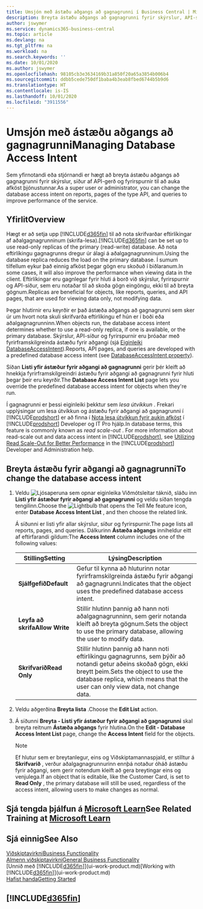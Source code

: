 ```yaml
---
title: Umsjón með ástæðu aðgangs að gagnagrunni í Business Central | Microsoft Docs
description: Breyta ástæðu aðgangs að gagnagrunni fyrir skýrslur, API-síður og fyrirspurnir.
author: jswymer
ms.service: dynamics365-business-central
ms.topic: article
ms.devlang: na
ms.tgt_pltfrm: na
ms.workload: na
ms.search.keywords: ''
ms.date: 10/01/2020
ms.author: jswymer
ms.openlocfilehash: 98105cb3e3634169b31a850f20a65a3854b006b4
ms.sourcegitcommit: ddbb5cede750df1baba4b3eab8fbed6744b5b9d6
ms.translationtype: HT
ms.contentlocale: is-IS
ms.lasthandoff: 10/01/2020
ms.locfileid: "3911556"
---
```

# <a name="managing-database-access-intent"></a><span data-ttu-id="be278-103">Umsjón með ástæðu aðgangs að gagnagrunni</span><span class="sxs-lookup"><span data-stu-id="be278-103">Managing Database Access Intent</span></span> 

<span data-ttu-id="be278-104">Sem yfirnotandi eða stjórnandi er hægt að breyta ástæðu aðgangs að gagnagrunni fyrir skýrslur, síður af API-gerð og fyrirspurnir til að auka afköst þjónustunnar.</span><span class="sxs-lookup"><span data-stu-id="be278-104">As a super user or administrator, you can change the database access intent on reports, pages of the type API, and queries to improve performance of the service.</span></span>

## <a name="overview"></a><span data-ttu-id="be278-105">Yfirlit</span><span class="sxs-lookup"><span data-stu-id="be278-105">Overview</span></span>

<span data-ttu-id="be278-106">Hægt er að setja upp [!INCLUDE[d365fin](includes/d365fin_md.md)] til að nota skrifvarðar eftirlíkingar af aðalgagnagrunninum (skrifa-lesa).</span><span class="sxs-lookup"><span data-stu-id="be278-106">[!INCLUDE[d365fin](includes/d365fin_md.md)] can be set up to use read-only replicas of the primary (read-write) database.</span></span> <span data-ttu-id="be278-107">Að nota eftirlíkingu gagnagrunns dregur úr álagi á aðalgagnagrunninum.</span><span class="sxs-lookup"><span data-stu-id="be278-107">Using the database replica reduces the load on the primary database.</span></span> <span data-ttu-id="be278-108">Í sumum tilfellum eykur það einnig afköst þegar gögn eru skoðuð í biðlaranum.</span><span class="sxs-lookup"><span data-stu-id="be278-108">In some cases, it will also improve the performance when viewing data in the client.</span></span> <span data-ttu-id="be278-109">Eftirlíkingar eru gagnlegar fyrir hluti á borð við skýrslur, fyrirspurnir og API-síður, sem eru notaðar til að skoða gögn eingöngu, ekki til að breyta gögnum.</span><span class="sxs-lookup"><span data-stu-id="be278-109">Replicas are beneficial for objects, like reports, queries, and API pages, that are used for viewing data only, not modifying data.</span></span>

<span data-ttu-id="be278-110">Þegar hlutirnir eru keyrðir er það ástæða aðgangs að gagnagrunni sem sker úr um hvort nota skuli skrifvarða eftirlíkingu ef hún er í boði eða aðalgagnagrunninn.</span><span class="sxs-lookup"><span data-stu-id="be278-110">When objects run, the database access intent determines whether to use a read-only replica, if one is available, or the primary database.</span></span> <span data-ttu-id="be278-111">Skýrslur, API-síður og fyrirspurnir eru þróaðar með fyrirframskilgreinda ástæðu fyrir aðgangi (sjá [Eiginleiki DatabaseAccessIntent](/dynamics365/business-central/dev-itpro/developer/properties/devenv-dataaccessintent-property)).</span><span class="sxs-lookup"><span data-stu-id="be278-111">Reports, API pages, and queries are developed with a predefined database access intent (see [DatabaseAccessIntent property](/dynamics365/business-central/dev-itpro/developer/properties/devenv-dataaccessintent-property)).</span></span>

<span data-ttu-id="be278-112">Síðan **Listi yfir ástæður fyrir aðgangi að gagnagrunni** gerir þér kleift að hnekkja fyrirframskilgreindri ástæðu fyrir aðgangi að gagnagrunni fyrir hluti þegar þeir eru keyrðir.</span><span class="sxs-lookup"><span data-stu-id="be278-112">The **Database Access Intent List** page lets you override the predefined database access intent for objects when they're run.</span></span>

<span data-ttu-id="be278-113">Í gagnagrunni er þessi eiginleiki þekktur sem *lesa útvíkkun* . Frekari upplýsingar um lesa útvíkkun og ástæðu fyrir aðgangi að gagnagrunni í [!INCLUDE[prodshort](includes/prodshort.md)] er að finna í [Nota lesa útvíkkun fyrir aukin afköst](/dynamics365/business-central/dev-itpro/administration/database-read-scale-out-overview) í [!INCLUDE[prodshort](includes/prodshort.md)] Developer og IT Pro hjálp.</span><span class="sxs-lookup"><span data-stu-id="be278-113">In database terms, this feature is commonly known as *read scale-out* . For more information about read-scale out and data access intent in [!INCLUDE[prodshort](includes/prodshort.md)], see [Utilizing Read Scale-Out for Better Performance](/dynamics365/business-central/dev-itpro/administration/database-read-scale-out-overview) in the [!INCLUDE[prodshort](includes/prodshort.md)] Developer and Administration help.</span></span>

## <a name="to-change-the-database-access-intent"></a><span data-ttu-id="be278-114">Breyta ástæðu fyrir aðgangi að gagnagrunni</span><span class="sxs-lookup"><span data-stu-id="be278-114">To change the database access intent</span></span>

1. <span data-ttu-id="be278-115">Veldu ![Ljósaperuna sem opnar eiginleika Viðmótsleitar](media/ui-search/search_small.png "Segðu mér hvað þú vilt gera") táknið, sláðu inn **Listi yfir ástæður fyrir aðgangi að gagnagrunni** og veldu síðan tengda tengilinn.</span><span class="sxs-lookup"><span data-stu-id="be278-115">Choose the ![Lightbulb that opens the Tell Me feature](media/ui-search/search_small.png "Tell me what you want to do") icon, enter **Database Access Intent List** , and then choose the related link.</span></span>

    <span data-ttu-id="be278-116">Á síðunni er listi yfir allar skýrslur, síður og fyrirspurnir.</span><span class="sxs-lookup"><span data-stu-id="be278-116">The page lists all reports, pages, and queries.</span></span> <span data-ttu-id="be278-117">Dálkurinn **Ástæða aðgangs** inniheldur eitt af eftirfarandi gildum:</span><span class="sxs-lookup"><span data-stu-id="be278-117">The **Access Intent** column includes one of the following values:</span></span>

    |<span data-ttu-id="be278-118">**Stilling**</span><span class="sxs-lookup"><span data-stu-id="be278-118">**Setting**</span></span>|<span data-ttu-id="be278-119">**Lýsing**</span><span class="sxs-lookup"><span data-stu-id="be278-119">**Description**</span></span>|  
    |------------|-------------|  
    |<span data-ttu-id="be278-120">**Sjálfgefið**</span><span class="sxs-lookup"><span data-stu-id="be278-120">**Default**</span></span>|<span data-ttu-id="be278-121">Gefur til kynna að hluturinn notar fyrirframskilgreinda ástæðu fyrir aðgangi að gagnagrunni.</span><span class="sxs-lookup"><span data-stu-id="be278-121">Indicates that the object uses the predefined database access intent.</span></span>|
    |<span data-ttu-id="be278-122">**Leyfa að skrifa**</span><span class="sxs-lookup"><span data-stu-id="be278-122">**Allow Write**</span></span>|<span data-ttu-id="be278-123">Stillir hlutinn þannig að hann noti aðalgagnagrunninn, sem gerir notanda kleift að breyta gögnum.</span><span class="sxs-lookup"><span data-stu-id="be278-123">Sets the object to use the primary database, allowing the user to modify data.</span></span>|
    |<span data-ttu-id="be278-124">**Skrifvarið**</span><span class="sxs-lookup"><span data-stu-id="be278-124">**Read Only**</span></span>|<span data-ttu-id="be278-125">Stillir hlutinn þannig að hann noti eftirlíkingu gagnagrunns, sem þýðir að notandi getur aðeins skoðað gögn, ekki breytt þeim.</span><span class="sxs-lookup"><span data-stu-id="be278-125">Sets the object to use the database replica, which means that the user can only view data, not change data.</span></span>|

2. <span data-ttu-id="be278-126">Veldu aðgerðina **Breyta lista** .</span><span class="sxs-lookup"><span data-stu-id="be278-126">Choose the **Edit List** action.</span></span>

3. <span data-ttu-id="be278-127">Á síðunni **Breyta - Listi yfir ástæður fyrir aðgangi að gagnagrunni** skal breyta reitnum **Ástæða aðgangs** fyrir hlutina.</span><span class="sxs-lookup"><span data-stu-id="be278-127">On the **Edit - Database Access Intent List** page, change the **Access Intent** field for the objects.</span></span>

    > [!NOTE]
    > <span data-ttu-id="be278-128">Ef hlutur sem er breytanlegur, eins og Viðskiptamannaspjald, er stilltur á **Skrifvarið** , verður aðalgagnagrunnurinn ennþá notaður óháð ástæðu fyrir aðgangi, sem gerir notendum kleift að gera breytingar eins og venjulega.</span><span class="sxs-lookup"><span data-stu-id="be278-128">If an object that is editable, like the Customer Card, is set to **Read Only** , the primary database will still be used, regardless of the access intent, allowing users to make changes as normal.</span></span>

## <a name="see-related-training-at-microsoft-learn"></a><span data-ttu-id="be278-129">Sjá tengda þjálfun á [Microsoft Learn](/learn/paths/deploy-configure-dynamics-365-business-central/)</span><span class="sxs-lookup"><span data-stu-id="be278-129">See Related Training at [Microsoft Learn](/learn/paths/deploy-configure-dynamics-365-business-central/)</span></span>

## <a name="see-also"></a><span data-ttu-id="be278-130">Sjá einnig</span><span class="sxs-lookup"><span data-stu-id="be278-130">See Also</span></span>
[<span data-ttu-id="be278-131">Viðskiptavirkni</span><span class="sxs-lookup"><span data-stu-id="be278-131">Business Functionality</span></span>](across-business-functionality.md)  
[<span data-ttu-id="be278-132">Almenn viðskiptavirkni</span><span class="sxs-lookup"><span data-stu-id="be278-132">General Business Functionality</span></span>](ui-across-business-areas.md)  
<span data-ttu-id="be278-133">[Unnið með [!INCLUDE[d365fin](includes/d365fin_md.md)]](ui-work-product.md)</span><span class="sxs-lookup"><span data-stu-id="be278-133">[Working with [!INCLUDE[d365fin](includes/d365fin_md.md)]](ui-work-product.md)</span></span>  
[<span data-ttu-id="be278-134">Hafist handa</span><span class="sxs-lookup"><span data-stu-id="be278-134">Getting Started</span></span>](product-get-started.md)    

## [!INCLUDE[d365fin](includes/free_trial_md.md)]  
